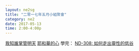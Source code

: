 ```yaml
---
layout: ne2sg
title: "二零一七年五月小組聚會"
category: ne2
date: 2017-05-13
time: 2:00-4:00p
---
```

<span>[我知誰掌管明天](http://www.youtube.com/watch?v=6vhCj_3b94Q)</span>
<span>[耶和華的心](http://www.youtube.com/watch?v=W3opHczzbkU)</span>
<span>學完： [ND-308: 如何走出靈性的低谷](/ne2/newman.html)</span>
